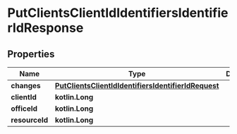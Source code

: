 
# PutClientsClientIdIdentifiersIdentifierIdResponse

## Properties
| Name | Type | Description | Notes |
| ------------ | ------------- | ------------- | ------------- |
| **changes** | [**PutClientsClientIdIdentifiersIdentifierIdRequest**](PutClientsClientIdIdentifiersIdentifierIdRequest.md) |  |  [optional] |
| **clientId** | **kotlin.Long** |  |  [optional] |
| **officeId** | **kotlin.Long** |  |  [optional] |
| **resourceId** | **kotlin.Long** |  |  [optional] |



